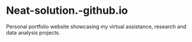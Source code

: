 # Neat-solution.-github.io
Personal portfolio website showcasing my virtual assistance, research and data analysis projects.
